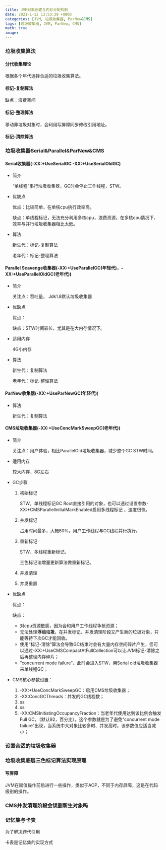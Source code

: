 ```yaml
---
title: JVM对象创建与内存分配机制
date: 2021-1-12 13:53:39 +0800
categories: [JVM, 垃圾收集器, ParNew&CMS]
tags: [垃圾收集器, JVM, ParNew, CMS]
math: true
image: 
---
```


### 垃圾收集算法

#### 分代收集理论

根据各个年代选择合适的垃圾收集算法。 

#### 标记-复制算法



缺点：浪费空间



#### 标记-整理算法

移动非垃圾对象时，会利用写屏障同步修改引用地址。



#### 标记-清除算法





### 垃圾收集器Serial&Parallel&ParNew&CMS



#### Serial收集器(-XX:+UseSerialGC -XX:+UseSerialOldGC)

- 简介

  “单线程”串行垃圾收集器，GC时会停止工作线程，STW。

- 优缺点

  优点：比较简单，在单核cpu执行效率高。

  缺点：单线程标记，无法充分利用多核cpu，浪费资源，在多核cpu情况下，效率与并行垃圾收集器相比太低。

- 算法

  新生代：标记-复制算法

  老年代：标记-整理算法

#### Parallel Scavenge收集器(-XX:+UseParallelGC(年轻代)，-XX:+UseParallelOldGC(老年代))

- 简介

  关注点：吞吐量， Jdk1.8默认垃圾收集器

- 优缺点

  优点：

  缺点：STW时间较长，尤其是在大内存情况下。

- 适用内存

  4G小内存

- 算法

  新生代：复制算法

  老年代：标记-整理算法

  







#### ParNew收集器(-XX:+UseParNewGC(年轻代))



- 算法

  新生代：复制算法

#### CMS垃圾收集器(-XX:+UseConcMarkSweepGC(老年代))

- 简介

  关注点：用户体验，相比ParallelOld垃圾收集器，减少整个GC STW时间。

- 适用内存

  较大内存，8G左右

- GC步骤

  1. 初始标记

     STW，单线程标记GC Root直接引用的对象，也可以通过设置参数-XX:+CMSParallellnitialMarkEnabled启用多线程标记  ，速度很快。

  2. 并发标记

     占用时间最多，大概80%，用户工作线程与GC线程并行执行。

  3. 重新标记

     STW，多线程重新标记。

     三色标记法增量更新算法做重新标记。

  4. 并发清理

  5. 并发重置

- 优缺点

  优点：

  缺点：

  - 对cpu资源敏感，因为会和用户工作线程争抢资源；
  - 无法处理**浮动垃圾**，在并发标记、并发清理阶段又产生新的垃圾对象，只能等待下次GC才能回收。
  - 使用“标记-清除”算法会导致GC结束时会有大量内存空间碎片产生，但可以通过-XX:+UseCMSCompactAtFullCollection可以让JVM标记-清除之后再整理内存碎片；
  - “concurrent mode failure”，此时会进入STW，用Serial old垃圾收集器来单线程GC；

- CMS核心参数设置：

  1. -XX:+UseConcMarkSweepGC：启用CMS垃圾收集器；
  2. -XX:ConcGCThreads：并发的GC线程数；
  3. ss
  4. ss
  5. -XX:CMSInitiatingOccupancyFraction：当老年代使用达到该比例会触发Full GC，（默认92，百分比），这个参数就是为了避免“concurrent mode failure”出现，当系统中大对象比较多时、并发高时，该参数值应适当减小；

  

### 设置合适的垃圾收集器





### 垃圾收集底层三色标记算法实现原理



#### 写屏障

JVM在赋值操作前后进行一些操作，类似于AOP，不同于内存屏障，这是在代码级别的操作。

### CMS并发清理阶段会误删新生对象吗



### 记忆集与卡表

为了解决跨代引用

卡表是记忆集的实现方式

